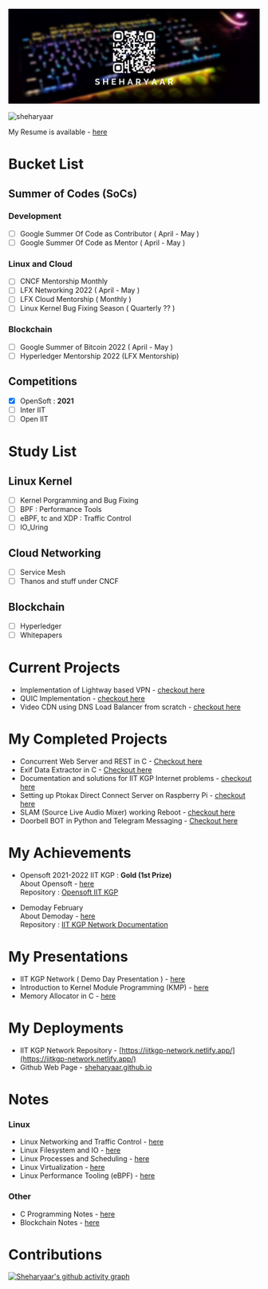 <head>
  <link rel="stylesheet" href="https://cdn.jsdelivr.net/gh/devicons/devicon@v2.14.0/devicon.min.css">
</head>
<p align="center"> <img src="sheharyaar-zoomed-cropped.png" alt="wall"/></p>

<p align="left"> <img src="https://komarev.com/ghpvc/?username=sheharyaar&label=Profile%20views&color=0e75b6&&style=flat-square" alt="sheharyaar" /> </p>

My Resume is available - [here](./sheharyaar_resume.pdf)

# Bucket List

## Summer of Codes (SoCs)

### Development

- [ ] Google Summer Of Code as Contributor ( April - May )
- [ ] Google Summer Of Code as Mentor ( April - May )

### Linux and Cloud
  
- [ ] CNCF Mentorship Monthly 
- [ ] LFX Networking 2022 ( April - May )
- [ ] LFX Cloud Mentorship ( Monthly )
- [ ] Linux Kernel Bug Fixing Season ( Quarterly ?? )

### Blockchain

- [ ] Google Summer of Bitcoin 2022 ( April - May )
- [ ] Hyperledger Mentorship 2022 (LFX Mentorship)

## Competitions

- [x] OpenSoft : **2021**
- [ ] Inter IIT
- [ ] Open IIT

# Study List

## Linux Kernel
    
- [ ] Kernel Porgramming and Bug Fixing
- [ ] BPF : Performance Tools
- [ ] eBPF, tc and XDP : Traffic Control
- [ ] IO_Uring

## Cloud Networking

- [ ] Service Mesh
- [ ] Thanos and stuff under CNCF

## Blockchain

- [ ] Hyperledger
- [ ] Whitepapers

# Current Projects

- Implementation of Lightway based VPN - [checkout here](https://github.com/sheharyaar/lagnos-vpn)
- QUIC Implementation - [checkout here](https://github.com/sheharyaar/Linux-Notes/blob/main/networking/)
- Video CDN using DNS Load Balancer from scratch - [checkout here](https://github.com/sheharyaar/Content-Delivery-Network)

# My Completed Projects

- Concurrent Web Server and REST in C - [Checkout here](https://github.com/sheharyaar/web-server-in-c)
- Exif Data Extractor in C - [Checkout here](https://github.com/sheharyaar/exif-data-extractor)
- Documentation and solutions for IIT KGP Internet problems - [checkout here](https://github.com/sheharyaar/iit-kgp-network)
- Setting up Ptokax Direct Connect Server on Raspberry Pi - [checkout here](https://github.com/sheharyaar/ptokax)
- SLAM (Source Live Audio Mixer) working Reboot - [checkout here](https://github.com/sheharyaar/SLAM-Reboot/)
- Doorbell BOT in Python and Telegram Messaging - [Checkout here](https://github.com/sheharyaar/DoorBOT-Telegram)

# My Achievements

- Opensoft 2021-2022 IIT KGP : **Gold (1st Prize)** \
About Opensoft - [here](https://wiki.metakgp.org/w/Open_Soft) \
Repository : [Opensoft IIT KGP](https://github.com/sheharyaar/opensoft-iitkgp)

- Demoday February \
About Demoday - [here](https://wiki.metakgp.org/w/Metakgp:Demo_Days) \
Repository : [IIT KGP Network Documentation](https://github.com/sheharyaar/iit-kgp-network)


# My Presentations
- IIT KGP Network ( Demo Day Presentation ) - [here](./iit-kgp-network.pdf)
- Introduction to Kernel Module Programming (KMP) - [here](./KMP.pdf)
- Memory Allocator in C - [here](./Memory%20Allocators.pdf)

# My Deployments

- IIT KGP Network Repository - [https://iitkgp-network.netlify.app/](https://iitkgp-network.netlify.app/)
- Github Web Page - [sheharyaar.github.io](https://sheharyaar.github.io/)

# Notes

### Linux
- Linux Networking and Traffic Control - [here](https://github.com/sheharyaar/Linux-Notes/tree/main/networking)
- Linux Filesystem and IO - [here](https://github.com/sheharyaar/Linux-Notes/tree/main/io-fs)
- Linux Processes and Scheduling - [here](https://github.com/sheharyaar/Linux-Notes/tree/main/processes)
- Linux Virtualization - [here](https://github.com/sheharyaar/Linux-Notes/tree/main/virtualisation)
- Linux Performance Tooling (eBPF) - [here](https://github.com/sheharyaar/Linux-Notes/tree/main/ebpf)

### Other
- C Programming Notes - [here](https://github.com/sheharyaar/C-Programming-Cookbook)
- Blockchain Notes - [here](https://github.com/sheharyaar/Blockchain-Notes)

# Contributions

[![Sheharyaar's github activity graph](https://activity-graph.herokuapp.com/graph?username=sheharyaar&theme=rogue)](https://github.com/sheharyaar#contributions)
